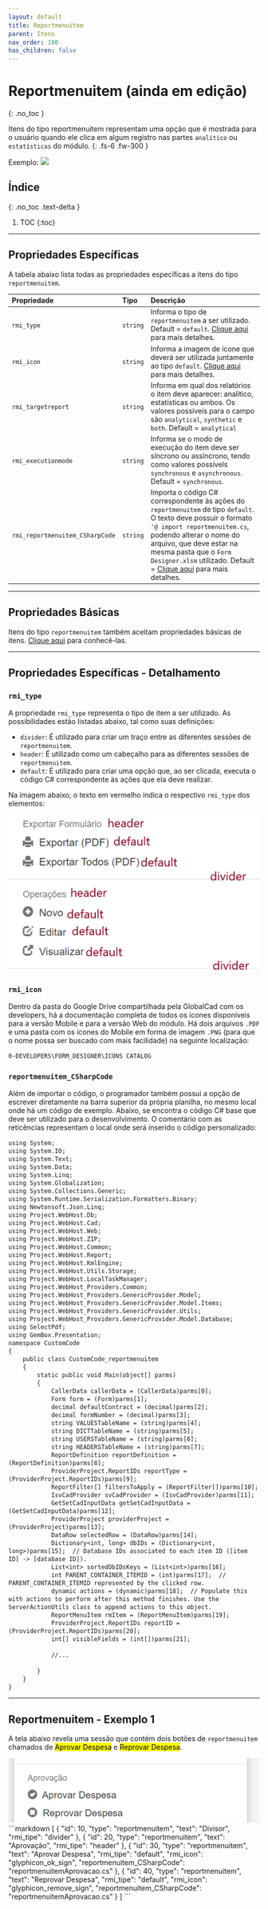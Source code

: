 ```yaml
---
layout: default
title: Reportmenuitem
parent: Itens
nav_order: 100
has_children: false
---
```

# Reportmenuitem (ainda em edição)
{: .no_toc }


Itens do tipo reportmenuitem representam uma opção que é mostrada para o usuário quando ele clica em algum registro nas partes `analítico` ou `estatísticas` do módulo.
{: .fs-6 .fw-300 }

<div class="code-example" markdown="1">

Exemplo: <img src="../img/reportmenuitem_exemplo.PNG">

</div>

## Índice
{: .no_toc .text-delta }

1. TOC
{:toc}

---


## Propriedades Específicas

A tabela abaixo lista todas as propriedades específicas a itens do tipo `reportmenuitem`.

| Propriedade           | Tipo      | Descrição                                                        |
|:----------------------|:----------|:-----------------------------------------------------------------|
| `rmi_type`                | `string`  |Informa o tipo de `reportmenuitem` a ser utilizado. Default = `default`.  [Clique aqui](#rmi_type) para mais detalhes.
| `rmi_icon`                | `string`  |Informa a imagem de ícone que deverá ser utilizada juntamente ao tipo `default`. [Clique aqui](#rmi_icon) para mais detalhes.
| `rmi_targetreport`          | `string`    |Informa em qual dos relatórios o item deve aparecer: analítico, estatísticas ou ambos. Os valores possíveis para o campo são `analytical`, `synthetic` e `both`. Default = `analytical`
| `rmi_executionmode` | `string`    |Informa se o modo de execução do item deve ser síncrono ou assíncrono, tendo como valores possívels `synchronous` e `asynchronous`. Default = `synchronous`.
| `rmi_reportmenuitem_CSharpCode` | `string`    |Importa o código C# correspondente às ações do `reportmenuitem` de tipo `default`. O texto deve possuir o formato `'@ import reportmenuitem.cs`, podendo alterar o nome do arquivo, que deve estar na mesma pasta que o `Form Designer.xlsm` utilizado. Default = [Clique aqui](#reportmenuitem_csharpcode) para mais detalhes.

---

## Propriedades Básicas

Itens do tipo `reportmenuitem` também aceitam propriedades básicas de itens. [Clique aqui](basicproperties.md) para conhecê-las.

---

## Propriedades Específicas - Detalhamento

### `rmi_type`

A propriedade `rmi_type` representa o tipo de item a ser utilizado. As possibilidades estão listadas abaixo, tal como suas definições:

- `divider`: É utilizado para criar um traço entre as diferentes sessões de `reportmenuitem`.
- `header`: É utilizado como um cabeçalho para as diferentes sessões de `reportmenuitem`.
- `default`: É utilizado para criar uma opção que, ao ser clicada, executa o código C# correspondente às ações que ela deve realizar.

Na imagem abaixo, o texto em vermelho indica o respectivo `rmi_type` dos elementos:

<div class="code-example" markdown="1">
  <img src="../img/reportmenuitem_detalhamento.PNG">
</div>


### `rmi_icon`

Dentro da pasta do Google Drive compartilhada pela GlobalCad com os developers, há a documentação completa de todos os ícones disponíveis para a versão Mobile e para a versão Web do módulo. Há dois arquivos `.PDF` e uma pasta com os ícones do Mobile em forma de imagem `.PNG` (para que o nome possa ser buscado com mais facilidade) na seguinte localização:

```
0-DEVELOPERS\FORM_DESIGNER\ICONS CATALOG
```

### `reportmenuitem_CSharpCode`

Além de importar o código, o programador também possui a opção de escrever diretamente na barra superior da própria planilha, no mesmo local onde há um código de exemplo. Abaixo, se encontra o código C# base que deve ser utilizado para o desenvolvimento. O comentário com as reticências representam o local onde será inserido o código personalizado:

```
using System;
using System.IO;
using System.Text;
using System.Data;
using System.Linq;
using System.Globalization;
using System.Collections.Generic;
using System.Runtime.Serialization.Formatters.Binary;
using Newtonsoft.Json.Linq;
using Project.WebHost.Db;
using Project.WebHost.Cad;
using Project.WebHost.Web;
using Project.WebHost.ZIP;
using Project.WebHost.Common;
using Project.WebHost.Report;
using Project.WebHost.KmlEngine;
using Project.WebHost.Utils.Storage;
using Project.WebHost.LocalTaskManager;
using Project.WebHost_Providers.Common;
using Project.WebHost_Providers.GenericProvider.Model;
using Project.WebHost_Providers.GenericProvider.Model.Items;
using Project.WebHost_Providers.GenericProvider.Utils;
using Project.WebHost_Providers.GenericProvider.Model.Database;
using SelectPdf;
using GemBox.Presentation;
namespace CustomCode
{
    public class CustomCode_reportmenuitem
    {
        static public void Main(object[] parms)
        {
            CallerData callerData = (CallerData)parms[0];
            Form form = (Form)parms[1];
            decimal defaultContract = (decimal)parms[2];
            decimal formNumber = (decimal)parms[3];
            string VALUESTableName = (string)parms[4];
            string DICTTableName = (string)parms[5];
            string USERSTableName = (string)parms[6];
            string HEADERSTableName = (string)parms[7];
            ReportDefinition reportDefinition = (ReportDefinition)parms[8];
            ProviderProject.ReportIDs reportType = (ProviderProject.ReportIDs)parms[9];
            ReportFilter[] filtersToApply = (ReportFilter[])parms[10];
            IsvCadProvider svCadProvider = (IsvCadProvider)parms[11];
            GetSetCadInputData getSetCadInputData = (GetSetCadInputData)parms[12];
            ProviderProject providerProject = (ProviderProject)parms[13];
            DataRow selectedRow = (DataRow)parms[14];
            Dictionary<int, long> dbIDs = (Dictionary<int, long>)parms[15];  // Database IDs associated to each item ID ([item ID] -> [database ID]).
            List<int> sortedDbIDsKeys = (List<int>)parms[16];
            int PARENT_CONTAINER_ITEMID = (int)parms[17];  // PARENT_CONTAINER_ITEMID represented by the clicked row.
            dynamic actions = (dynamic)parms[18];  // Populate this with actions to perform after this method finishes. Use the ServerActionUtils class to append actions to this object.
            ReportMenuItem rmItem = (ReportMenuItem)parms[19];
            ProviderProject.ReportIDs reportID = (ProviderProject.ReportIDs)parms[20];
            int[] visibleFields = (int[])parms[21];
            
            //...
            
        }
    }
}

```

---

## Reportmenuitem - Exemplo 1

A tela abaixo revela uma sessão que contém dois botões de `reportmenuitem` chamados de <mark>Aprovar Despesa</mark> e <mark>Reprovar Despesa</mark>.

<div class="code-example" markdown="1">

<img src="../img/reportmenuitem_exemplo1.PNG">

</div>
```markdown
[
  {
    "id": 10,
    "type": "reportmenuitem",
    "text": "Divisor",
    "rmi_tipe": "divider"
  },
  {
    "id": 20,
    "type": "reportmenuitem",
    "text": "Aprovação",
    "rmi_tipe": "header"
  },
  {
    "id": 30,
    "type": "reportmenuitem",
    "text": "Aprovar Despesa",
    "rmi_tipe": "default",
    "rmi_icon": "glyphicon_ok_sign",
    "reportmenuitem_CSharpCode": "reportmenuitemAprovacao.cs"
  },
  {
    "id": 40,
    "type": "reportmenuitem",
    "text": "Reprovar Despesa",
    "rmi_tipe": "default",
    "rmi_icon": "glyphicon_remove_sign",
    "reportmenuitem_CSharpCode": "reportmenuitemAprovacao.cs"
  }
]
```
